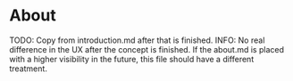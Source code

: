 # About

TODO: Copy from introduction.md after that is finished.
INFO: No real difference in the UX after the concept is finished. 
If the about.md is placed with a higher visibility in the future,
this file should have a different treatment.
